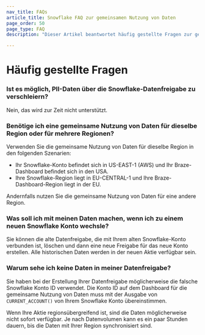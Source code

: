 ```yaml
---
nav_title: FAQs
article_title: Snowflake FAQ zur gemeinsamen Nutzung von Daten
page_order: 50
page_type: FAQ
description: "Dieser Artikel beantwortet häufig gestellte Fragen zur gemeinsamen Nutzung von Daten in Snowflake."

---
```


# Häufig gestellte Fragen

### Ist es möglich, PII-Daten über die Snowflake-Datenfreigabe zu verschleiern?
Nein, das wird zur Zeit nicht unterstützt.

### Benötige ich eine gemeinsame Nutzung von Daten für dieselbe Region oder für mehrere Regionen?
Verwenden Sie die gemeinsame Nutzung von Daten für dieselbe Region in den folgenden Szenarien:
- Ihr Snowflake-Konto befindet sich in US-EAST-1 (AWS) und Ihr Braze-Dashboard befindet sich in den USA.
- Ihre Snowflake-Region liegt in EU-CENTRAL-1 und Ihre Braze-Dashboard-Region liegt in der EU.

Andernfalls nutzen Sie die gemeinsame Nutzung von Daten für eine andere Region. 

### Was soll ich mit meinen Daten machen, wenn ich zu einem neuen Snowflake Konto wechsle?
Sie können die alte Datenfreigabe, die mit Ihrem alten Snowflake-Konto verbunden ist, löschen und dann eine neue Freigabe für das neue Konto erstellen. Alle historischen Daten werden in der neuen Aktie verfügbar sein. 

### Warum sehe ich keine Daten in meiner Datenfreigabe?
Sie haben bei der Erstellung Ihrer Datenfreigabe möglicherweise die falsche Snowflake Konto ID verwendet. Die Konto ID auf dem Dashboard für die gemeinsame Nutzung von Daten muss mit der Ausgabe von `CURRENT_ACCOUNT()` von Ihrem Snowflake Konto übereinstimmen.

Wenn Ihre Aktie regionsübergreifend ist, sind die Daten möglicherweise nicht sofort verfügbar. Je nach Datenvolumen kann es ein paar Stunden dauern, bis die Daten mit Ihrer Region synchronisiert sind.


